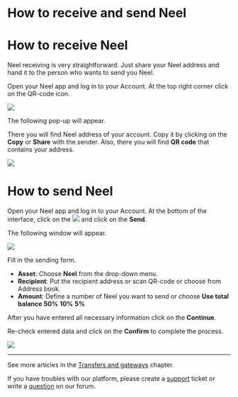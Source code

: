 # How to receive and send Neel

# How to receive Neel

Neel receiving is very straightforward. Just share your Neel address and hand it to the person who wants to send you Neel.

Open your Neel app and log in to your Account.
At the top right corner click on the QR-code icon.

![](/neel-client/mobile-apps/_assets/neel_address_01.png)

The following pop-up will appear.

There you will find Neel address of your account. Copy it by clicking on the **Copy** or **Share** with the sender. Also, there you will find **QR code** that contains your address.

![](/neel-client/mobile-apps/_assets/neel_address_02.png)

# How to send Neel

Open your Neel app and log in to your Account.
At the bottom of the interface, click on the ![](/neel-client/mobile-apps/_assets/neel_transfers_ios_01.png) and click on the **Send**.

The following window will appear.

![](/neel-client/mobile-apps/_assets/neel_transfers_ios_02.png)

Fill in the sending form.

* **Asset**: Choose **Neel** from the drop-down menu.
* **Recipient**: Put the recipient address or scan QR-code or choose from Address book.
* **Amount**: Define a number of Neel you want to send or choose **Use total balance** **50%** **10%** **5%**

After you have entered all necessary information click on the **Continue**.

Re-check entered data and click on the **Confirm** to complete the process.

![](/neel-client/mobile-apps/_assets/neel_transfers_ios_03.png)

___

See more articles in the [Transfers and gateways](/neel-client/mobile-apps/android/wallet-management.md) chapter.

If you have troubles with our platform, please create a [support](https://support.neelplatform.com/) ticket or write a [question](https://forum.neelplatform.com/) on our forum.
